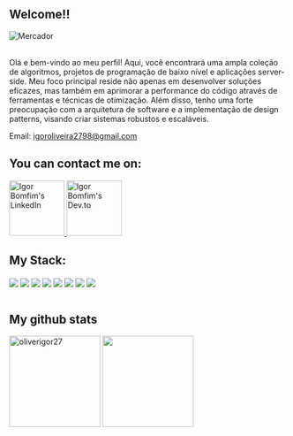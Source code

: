 ## Welcome!!
![Mercador](https://i.imgur.com/scbJKVM.gif)

</br>
Olá e bem-vindo ao meu perfil! Aqui, você encontrará uma ampla coleção de algoritmos, projetos de programação de baixo nível e aplicações server-side. Meu foco principal reside não apenas em desenvolver soluções eficazes, mas também em aprimorar a performance do código através de ferramentas e técnicas de otimização. Além disso, tenho uma forte preocupação com a arquitetura de software e a implementação de design patterns, visando criar sistemas robustos e escaláveis.
</br>

Email: igoroliveira2798@gmail.com

## You can contact me on:

<a href="https://www.linkedin.com/in/igorbomfim27/">
  <img alt="Igor Bomfim's LinkedIn" width="100em" src="https://img.shields.io/badge/LinkedIn-0077B5?style=for-the-badge&logo=linkedin&logoColor=white" />
</a>
<a href="https://dev.to/oliverigor27">
  <img alt="Igor Bomfim's Dev.to" width="100em" src="https://img.shields.io/badge/dev.to-0A0A0A?style=for-the-badge&logo=devdotto&logoColor=white" />
</a>
<br/>

## My Stack:
<div>
  <img align="center" src="https://img.shields.io/badge/TypeScript-3178C6?style=for-the-badge&logo=typescript&logoColor=white">
  <img align="center" src="https://img.shields.io/badge/C%23-239120?style=for-the-badge&logo=c-sharp&logoColor=white">
  <img align="center" src="https://img.shields.io/badge/Shell_Script-121011?style=for-the-badge&logo=gnu-bash&logoColor=white">
  <img align="center" src="https://img.shields.io/badge/Node.js-43853D?style=for-the-badge&logo=node.js&logoColor=white">
  <img align="center" src="https://img.shields.io/badge/ASP.NET-512BD4?style=for-the-badge&logo=.net&logoColor=white">
  <img align="center" src="https://img.shields.io/badge/PostgreSQL-316192?style=for-the-badge&logo=postgresql&logoColor=white">
  <img align="center" src="https://img.shields.io/badge/MongoDB-4EA94B?style=for-the-badge&logo=mongodb&logoColor=white">
  <img align="center" src="https://img.shields.io/badge/Amazon_AWS-232F3E?style=for-the-badge&logo=amazon-aws&logoColor=white">
</div>
<br />
  
## My github stats
<div>
<img  height="165em" width: "100em" src="https://github-readme-stats.vercel.app/api?username=oliverigor27&show_icons=true&theme=gotham" alt="oliverigor27" />
<img height="165em" width: "100em" src="https://github-readme-stats.vercel.app/api/top-langs/?username=oliverigor27&layout=compact&langs_count=5&theme=gotham"/>
<div/>
